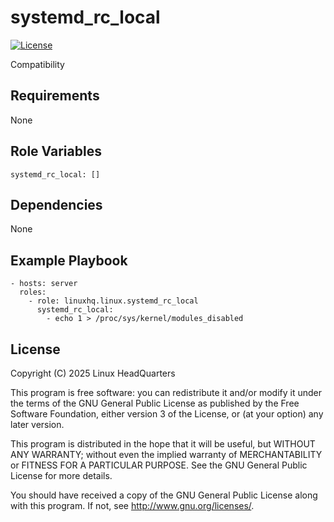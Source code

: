 # systemd\_rc\_local

[![License](https://img.shields.io/badge/license-GPLv3-lightgreen)](https://www.gnu.org/licenses/gpl-3.0.en.html#license-text)

Compatibility

## Requirements

None

## Role Variables

    systemd_rc_local: []

## Dependencies

None

## Example Playbook

    - hosts: server
      roles:
        - role: linuxhq.linux.systemd_rc_local
          systemd_rc_local:
            - echo 1 > /proc/sys/kernel/modules_disabled

## License

Copyright (C) 2025 Linux HeadQuarters

This program is free software: you can redistribute it and/or modify
it under the terms of the GNU General Public License as published by
the Free Software Foundation, either version 3 of the License, or
(at your option) any later version.

This program is distributed in the hope that it will be useful,
but WITHOUT ANY WARRANTY; without even the implied warranty of
MERCHANTABILITY or FITNESS FOR A PARTICULAR PURPOSE. See the
GNU General Public License for more details.

You should have received a copy of the GNU General Public License
along with this program. If not, see <http://www.gnu.org/licenses/>.
